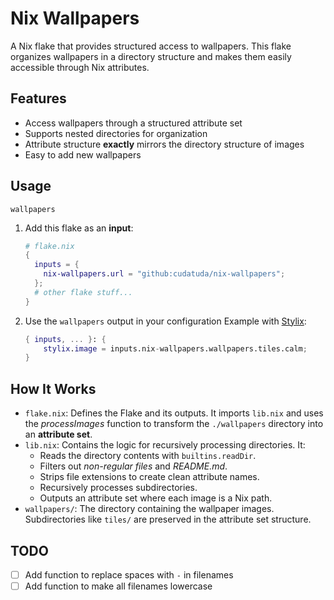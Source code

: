 # Nix Wallpapers
A Nix flake that provides structured access to wallpapers. This flake organizes wallpapers in a directory structure and makes them easily accessible through Nix attributes.
## Features
- Access wallpapers through a structured attribute set
- Supports nested directories for organization
- Attribute structure **exactly** mirrors the directory structure of images
- Easy to add new wallpapers
## Usage
`wallpapers`
1. Add this flake as an **input**:
    ```nix
    # flake.nix
    {
      inputs = {
        nix-wallpapers.url = "github:cudatuda/nix-wallpapers";
      };
      # other flake stuff...
    }
    ```
2. Use the `wallpapers` output in your configuration
    Example with [Stylix](https://github.com/danth/stylix):
    ```nix
    { inputs, ... }: {
        stylix.image = inputs.nix-wallpapers.wallpapers.tiles.calm;
    }
    ```

## How It Works
- `flake.nix`: Defines the Flake and its outputs. It imports `lib.nix` and uses the *processImages* function to transform the `./wallpapers` directory into an **attribute set**.
- `lib.nix`: Contains the logic for recursively processing directories. It:
    - Reads the directory contents with `builtins.readDir`.
    - Filters out *non-regular files* and *README.md*.
    - Strips file extensions to create clean attribute names.
    - Recursively processes subdirectories.
    - Outputs an attribute set where each image is a Nix path.
- `wallpapers/`: The directory containing the wallpaper images. Subdirectories like `tiles/` are preserved in the attribute set structure.

## TODO
- [ ] Add function to replace spaces with `-` in filenames
- [ ] Add function to make all filenames lowercase
